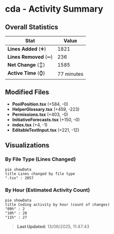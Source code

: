 # cda - Activity Summary 

## Overall Statistics

| Stat                   | Value                                                             |
| ---------------------- | ----------------------------------------------------------------- |
| **Lines Added** (➕)   | 1821                                          |
| **Lines Removed** (➖) | 236                                        |
| **Net Change** (↕)    | 1585                |
| **Active Time** (⌚)   | 77 minutes |


## Modified Files
- **PoolPosition.tsx** (+584, -0)
- **HelperGlossary.tsx** (+459, -223)
- **Permissions.tsx** (+403, -0)
- **InitiativeForecasts.tsx** (+150, -0)
- **index.tsx** (+4, -1)
- **EditableTextInput.tsx** (+221, -12)

## Visualizations

### By File Type (Lines Changed)

```mermaid
pie showData
title Lines changed by file type
".tsx" : 2057
```

### By Hour (Estimated Activity Count)

```mermaid
pie showData
title Coding activity by hour (count of changes)
"09h" : 2
"10h" : 20
"11h" : 27
```


> **Last Updated:** 13/06/2025, 11:47:43